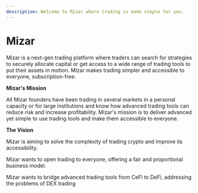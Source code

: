 ```yaml
---
description: Welcome to Mizar where trading is made simple for you.
---
```


# Mizar

Mizar is a next-gen trading platform where traders can search for strategies to securely allocate capital or get access to a wide range of trading tools to put their assets in motion. Mizar makes trading simpler and accessible to everyone, subscription-free.

**Mizar's Mission**

All Mizar founders have been trading in several markets in a personal capacity or for large institutions and know how advanced trading tools can reduce risk and increase profitability. Mizar's mission is to deliver advanced yet simple to use trading tools and make them accessible to everyone.

**The Vision**

Mizar is aiming to solve the complexity of trading crypto and improve its accessibility.

Mizar wants to open trading to everyone, offering a fair and proportional business model.&#x20;

Mizar wants to bridge advanced trading tools from CeFi  to DeFi, addressing the problems of DEX trading







